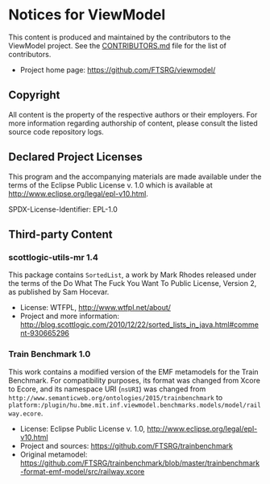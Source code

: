 # Notices for ViewModel

This content is produced and maintained by the contributors to the ViewModel project.
See the [CONTRIBUTORS.md](https://github.com/FTSRG/viewmodel/blob/master/CONTRIBUTORS.md) file for the list of contributors.

  * Project home page: https://github.com/FTSRG/viewmodel/

## Copyright

All content is the property of the respective authors or their employers.
For more information regarding authorship of content, please consult the
listed source code repository logs.

## Declared Project Licenses

This program and the accompanying materials are made available under the terms
of the Eclipse Public License v. 1.0 which is available at
http://www.eclipse.org/legal/epl-v10.html.

SPDX-License-Identifier: EPL-1.0

## Third-party Content

### scottlogic-utils-mr 1.4

This package contains `SortedList`, a work by Mark Rhodes released under the terms of the Do What The Fuck You Want To Public License, Version 2, as published by Sam Hocevar.

   * License: WTFPL, http://www.wtfpl.net/about/
   * Project and more information: http://blog.scottlogic.com/2010/12/22/sorted_lists_in_java.html#comment-930665296

### Train Benchmark 1.0

This work contains a modified version of the EMF metamodels for the Train Benchmark. For compatibility purposes, its format was changed from Xcore to Ecore, and its namespace URI (`nsURI`) was changed from `http://www.semanticweb.org/ontologies/2015/trainbenchmark` to `platform:/plugin/hu.bme.mit.inf.viewmodel.benchmarks.models/model/railway.ecore`.

   * License: Eclipse Public License v. 1.0, http://www.eclipse.org/legal/epl-v10.html
   * Project and sources: https://github.com/FTSRG/trainbenchmark
   * Original metamodel: https://github.com/FTSRG/trainbenchmark/blob/master/trainbenchmark-format-emf-model/src/railway.xcore
